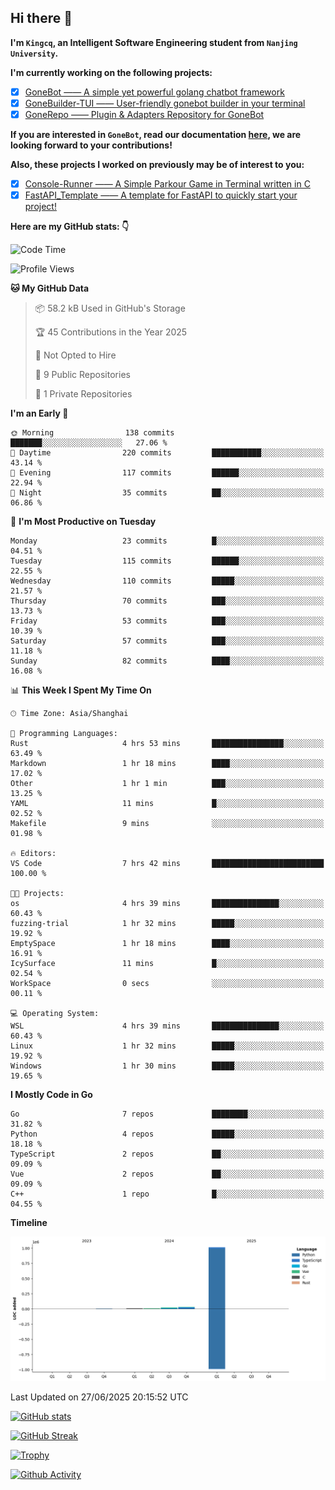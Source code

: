 ## Hi there 👋

**I'm `Kingcq`, an Intelligent Software Engineering student from `Nanjing University`.**

**I'm currently working on the following projects:**

- [x] [GoneBot —— A simple yet powerful golang chatbot framework](https://github.com/gonebot-dev/gonebot)
- [x] [GoneBuilder-TUI —— User-friendly gonebot builder in your terminal](https://github.com/gonebot-dev/gonebuilder-tui)
- [x] [GoneRepo —— Plugin & Adapters Repository for GoneBot](https://github.com/gonebot-dev/gonerepo)

**If you are interested in `GoneBot`, read our documentation [here](https://gonebot-dev.github.io/), we are looking forward to your contributions!**

**Also, these projects I worked on previously may be of interest to you:**

- [x] [Console-Runner —— A Simple Parkour Game in Terminal written in C](https://github.com/Kingcxp/Console-Runners)
- [x] [FastAPI_Template —— A template for FastAPI to quickly start your project!](https://github.com/Kingcxp/FastAPI_Template)

**Here are my GitHub stats: 👇**
<!--START_SECTION:waka-->
![Code Time](http://img.shields.io/badge/Code%20Time-1%2C758%20hrs%2015%20mins-blue)

![Profile Views](http://img.shields.io/badge/Profile%20Views-0-blue)

**🐱 My GitHub Data** 

> 📦 58.2 kB Used in GitHub's Storage 
 > 
> 🏆 45 Contributions in the Year 2025
 > 
> 🚫 Not Opted to Hire
 > 
> 📜 9 Public Repositories 
 > 
> 🔑 1 Private Repositories 
 > 
**I'm an Early 🐤** 

```text
🌞 Morning                138 commits         ███████░░░░░░░░░░░░░░░░░░   27.06 % 
🌆 Daytime                220 commits         ███████████░░░░░░░░░░░░░░   43.14 % 
🌃 Evening                117 commits         ██████░░░░░░░░░░░░░░░░░░░   22.94 % 
🌙 Night                  35 commits          ██░░░░░░░░░░░░░░░░░░░░░░░   06.86 % 
```
📅 **I'm Most Productive on Tuesday** 

```text
Monday                   23 commits          █░░░░░░░░░░░░░░░░░░░░░░░░   04.51 % 
Tuesday                  115 commits         ██████░░░░░░░░░░░░░░░░░░░   22.55 % 
Wednesday                110 commits         █████░░░░░░░░░░░░░░░░░░░░   21.57 % 
Thursday                 70 commits          ███░░░░░░░░░░░░░░░░░░░░░░   13.73 % 
Friday                   53 commits          ███░░░░░░░░░░░░░░░░░░░░░░   10.39 % 
Saturday                 57 commits          ███░░░░░░░░░░░░░░░░░░░░░░   11.18 % 
Sunday                   82 commits          ████░░░░░░░░░░░░░░░░░░░░░   16.08 % 
```


📊 **This Week I Spent My Time On** 

```text
🕑︎ Time Zone: Asia/Shanghai

💬 Programming Languages: 
Rust                     4 hrs 53 mins       ████████████████░░░░░░░░░   63.49 % 
Markdown                 1 hr 18 mins        ████░░░░░░░░░░░░░░░░░░░░░   17.02 % 
Other                    1 hr 1 min          ███░░░░░░░░░░░░░░░░░░░░░░   13.25 % 
YAML                     11 mins             █░░░░░░░░░░░░░░░░░░░░░░░░   02.52 % 
Makefile                 9 mins              ░░░░░░░░░░░░░░░░░░░░░░░░░   01.98 % 

🔥 Editors: 
VS Code                  7 hrs 42 mins       █████████████████████████   100.00 % 

🐱‍💻 Projects: 
os                       4 hrs 39 mins       ███████████████░░░░░░░░░░   60.43 % 
fuzzing-trial            1 hr 32 mins        █████░░░░░░░░░░░░░░░░░░░░   19.92 % 
EmptySpace               1 hr 18 mins        ████░░░░░░░░░░░░░░░░░░░░░   16.91 % 
IcySurface               11 mins             █░░░░░░░░░░░░░░░░░░░░░░░░   02.54 % 
WorkSpace                0 secs              ░░░░░░░░░░░░░░░░░░░░░░░░░   00.11 % 

💻 Operating System: 
WSL                      4 hrs 39 mins       ███████████████░░░░░░░░░░   60.43 % 
Linux                    1 hr 32 mins        █████░░░░░░░░░░░░░░░░░░░░   19.92 % 
Windows                  1 hr 30 mins        █████░░░░░░░░░░░░░░░░░░░░   19.65 % 
```

**I Mostly Code in Go** 

```text
Go                       7 repos             ████████░░░░░░░░░░░░░░░░░   31.82 % 
Python                   4 repos             █████░░░░░░░░░░░░░░░░░░░░   18.18 % 
TypeScript               2 repos             ██░░░░░░░░░░░░░░░░░░░░░░░   09.09 % 
Vue                      2 repos             ██░░░░░░░░░░░░░░░░░░░░░░░   09.09 % 
C++                      1 repo              █░░░░░░░░░░░░░░░░░░░░░░░░   04.55 % 
```



**Timeline**

![Lines of Code chart](https://raw.githubusercontent.com/Kingcxp/Kingcxp/main/assets/bar_graph.png)


 Last Updated on 27/06/2025 20:15:52 UTC
<!--END_SECTION:waka-->

[![GitHub stats](https://github-readme-stats.vercel.app/api?username=Kingcxp&show_icons=true&count_private=true&theme=aura&hide_border=true&icon_color=FF4500&text_color=76EE00)](https://github.com/anuraghazra/github-readme-stats)    

[![GitHub Streak](https://github-readme-streak-stats.herokuapp.com/?user=Kingcxp&hide_border=true&theme=catppuccin-macchiato)](https://git.io/streak-stats)

[![Trophy](https://github-profile-trophy.vercel.app/?username=Kingcxp&theme=dracula)](https://github.com/ryo-ma/github-profile-trophy)

[![Github Activity](https://github-readme-activity-graph.vercel.app/graph?username=Kingcxp&theme=tokyo-night&hide_border=true)](https://github.com/ashutosh00710/github-readme-activity-graph)